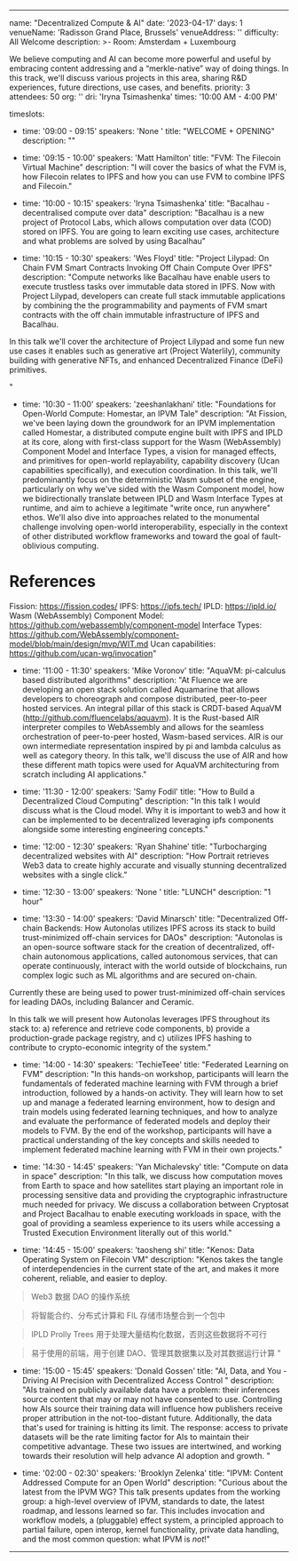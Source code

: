 ---

name: "Decentralized Compute & AI"
date: '2023-04-17'
days: 1
venueName: 'Radisson Grand Place, Brussels'
venueAddress: ''
difficulty: All Welcome
description: >-
  Room: Amsterdam + Luxembourg

We believe computing and AI can become more powerful and useful by embracing content addressing and a “merkle-native” way of doing things. In this track, we'll discuss various projects in this area, sharing R&D experiences, future directions, use cases, and benefits.
priority: 3
attendees: 50
org: ''
dri: 'Iryna Tsimashenka'
times: '10:00 AM - 4:00 PM'

timeslots:
  - time: '09:00 - 09:15'
    speakers: 'None '
    title: "WELCOME + OPENING"
    description: ""

  - time: '09:15 - 10:00'
    speakers: 'Matt Hamilton'
    title: "FVM: The Filecoin Virtual Machine"
    description: "I will cover the basics of what the FVM is, how Filecoin relates to IPFS and how you can use FVM to combine IPFS and Filecoin."

  - time: '10:00 - 10:15'
    speakers: 'Iryna Tsimashenka'
    title: "Bacalhau - decentralised compute over data"
    description: "Bacalhau is a new project of Protocol Labs, which allows computation over data (COD) stored on IPFS. You are going to learn exciting use cases, architecture and what problems are solved by using Bacalhau"

  - time: '10:15 - 10:30'
    speakers: 'Wes Floyd'
    title: "Project Lilypad: On Chain FVM Smart Contracts Invoking Off Chain Compute Over IPFS"
    description: "Compute networks like Bacalhau have enable users to execute trustless tasks over immutable data stored in IPFS. Now with Project Lilypad, developers can create full stack immutable applications by combining the the programmability and payments of FVM smart contracts with the off chain immutable infrastructure of IPFS and Bacalhau.

In this talk we'll cover the architecture of Project Lilypad and some fun new use cases it enables such as generative art (Project Waterlily), community building with generative NFTs, and enhanced Decentralized Finance (DeFi) primitives.


"

  - time: '10:30 - 11:00'
    speakers: 'zeeshanlakhani'
    title: "Foundations for Open-World Compute: Homestar, an IPVM Tale"
    description: "At Fission, we've been laying down the groundwork for an IPVM implementation called Homestar, a distributed compute engine built with IPFS and IPLD at its core, along with first-class support for the Wasm (WebAssembly) Component Model and Interface Types, a vision for managed effects, and primitives for open-world replayability, capability discovery (Ucan capabilities specifically), and execution coordination. In this talk, we'll predominantly focus on the deterministic Wasm subset of the engine, particularly on why we've sided with the Wasm Component model, how we bidirectionally translate between IPLD and Wasm Interface Types at runtime, and aim to achieve a legitimate &#34;write once, run anywhere&#34; ethos. We'll also dive into approaches related to the monumental challenge involving open-world interoperability, especially in the context of other distributed workflow frameworks and toward the goal of fault-oblivious computing.


References
========
Fission: https://fission.codes/
IPFS: https://ipfs.tech/
IPLD: https://ipld.io/
Wasm (WebAssembly) Component Model: https://github.com/webassembly/component-model
Interface Types: https://github.com/WebAssembly/component-model/blob/main/design/mvp/WIT.md
Ucan capabilities: https://github.com/ucan-wg/invocation"

  - time: '11:00 - 11:30'
    speakers: 'Mike Voronov'
    title: "AquaVM: pi-calculus based distributed algorithms"
    description: "At Fluence we are developing an open stack solution called Aquamarine that allows developers to choreograph and compose distributed, peer-to-peer hosted services. An integral pillar of this stack is CRDT-based AquaVM (http://github.com/fluencelabs/aquavm). It is the Rust-based AIR interpreter compiles to WebAssembly and allows for the seamless orchestration of peer-to-peer hosted, Wasm-based services. AIR is our own intermediate representation inspired by pi and lambda calculus as well as category theory.
In this talk, we'll discuss the use of AIR and how these different math topics were used for AquaVM architecturing from scratch including AI applications."

  - time: '11:30 - 12:00'
    speakers: 'Samy Fodil'
    title: "How to Build a Decentralized Cloud Computing"
    description: "In this talk I would discuss what is the Cloud model. Why it is important to web3 and how it can be implemented to be decentralized leveraging ipfs components alongside some interesting engineering concepts."

  - time: '12:00 - 12:30'
    speakers: 'Ryan Shahine'
    title: "Turbocharging decentralized websites with AI"
    description: "How Portrait retrieves Web3 data to create highly accurate and visually stunning decentralized websites with a single click."

  - time: '12:30 - 13:00'
    speakers: 'None '
    title: "LUNCH"
    description: "1 hour"

  - time: '13:30 - 14:00'
    speakers: 'David Minarsch'
    title: "Decentralized Off-chain Backends: How Autonolas utilizes IPFS across its stack to build trust-minimized off-chain services for DAOs"
    description: "Autonolas is an open-source software stack for the creation of decentralized, off-chain autonomous applications, called autonomous services, that can operate continuously, interact with the world outside of blockchains, run complex logic such as ML algorithms and are secured on-chain.

Currently these are being used to power trust-minimized off-chain services for leading DAOs, including Balancer and Ceramic. 

In this talk we will present how Autonolas leverages IPFS throughout its stack to: a) reference and retrieve code components, b) provide a production-grade package registry, and c) utilizes IPFS hashing to contribute to crypto-economic integrity of the system."

  - time: '14:00 - 14:30'
    speakers: 'TechieTeee'
    title: "Federated Learning on FVM"
    description: "In this hands-on workshop, participants will learn the fundamentals of federated machine learning with FVM through a brief introduction, followed by a hands-on activity. They will learn how to set up and manage a federated learning environment, how to design and train models using federated learning techniques, and how to analyze and evaluate the performance of federated models and deploy their models to FVM. By the end of the workshop, participants will have a practical understanding of the key concepts and skills needed to implement federated machine learning with FVM in their own projects."

  - time: '14:30 - 14:45'
    speakers: 'Yan Michalevsky'
    title: "Compute on data in space"
    description: "In this talk, we discuss how computation moves from Earth to space and how satellites start playing an important role in processing sensitive data and providing the cryptographic infrastructure much needed for privacy. We discuss a collaboration between Cryptosat and Project Bacalhau to enable executing workloads in space, with the goal of providing a seamless experience to its users while accessing a Trusted Execution Environment literally out of this world."

  - time: '14:45 - 15:00'
    speakers: 'taosheng shi'
    title: "Kenos: Data Operating System on Filecoin VM"
    description: "Kenos takes the tangle of interdependencies in the current state of the art, and makes it more coherent, reliable, and easier to deploy.

> Web3 数据 DAO 的操作系统

> 将智能合约、分布式计算和 FIL 存储市场整合到一个包中

> IPLD Prolly Trees 用于处理大量结构化数据，否则这些数据将不可行

> 易于使用的前端，用于创建 DAO、管理其数据集以及对其数据运行计算
"

  - time: '15:00 - 15:45'
    speakers: 'Donald Gossen'
    title: "AI, Data, and You - Driving AI Precision with Decentralized Access Control "
    description: "AIs trained on publicly available data have a problem: their inferences source content that may or may not have consented to use. Controlling how AIs source their training data will influence how publishers receive proper attribution in the not-too-distant future. Additionally, the data that's used for training is hitting its limit. The response: access to private datasets will be the rate limiting factor for AIs to maintain their competitive advantage. These two issues are intertwined, and working towards their resolution will help advance AI adoption and growth.
"

  - time: '02:00 - 02:30'
    speakers: 'Brooklyn Zelenka'
    title: "IPVM: Content Addressed Compute for an Open World"
    description: "Curious about the latest from the IPVM WG? This talk presents updates from the working group: a high-level overview of IPVM, standards to date, the latest roadmap, and lessons learned so far. This includes invocation and workflow models, a (pluggable) effect system, a principled approach to partial failure, open interop, kernel functionality, private data handling, and the most common question: what IPVM is *not*!"

---